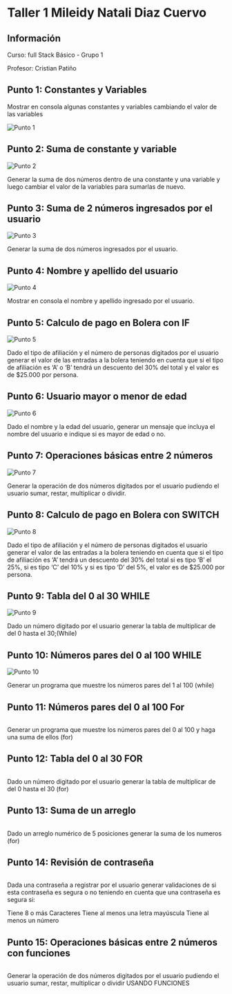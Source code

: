 <h1>Taller 1 Mileidy Natali Diaz Cuervo </h1>

<h2> Información</h2>
<p>Curso: full Stack Básico - Grupo 1 </p>
<p>Profesor: Cristian Patiño</p>

<h2> Punto 1: Constantes y Variables</h2>
<p>Mostrar en consola algunas constantes y variables cambiando el valor de las variables</p>
<img src="./public/images/P1.png" alt ="Punto 1">

<h2> Punto 2: Suma de constante y variable</h2>
<img src ="./public/images/P2.png" alt ="Punto 2">
<p>Generar la suma de dos números dentro de una constante y una variable y luego cambiar el valor de la variables para sumarlas de nuevo.</p>

<h2> Punto 3: Suma de 2 números ingresados por el usuario</h2>
<img src="./public/images/P3.png" alt ="Punto 3">
<p>Generar la suma de dos números ingresados por el usuario. </p>

<h2> Punto 4: Nombre y apellido del usuario</h2>
<img src="./public/images/P4.png" alt ="Punto 4">
<p>Mostrar en consola el nombre y apellido ingresado por el usuario. </p>

<h2> Punto 5: Calculo de pago en Bolera con IF</h2>
<img src="./public/images/P5.png" alt ="Punto 5">
<p>Dado el tipo de afiliación y el número de personas digitados por el usuario generar el valor de las entradas a la bolera teniendo en cuenta que si el tipo de afiliación  es ‘A’ o ‘B’ tendrá un descuento del  30% del total y el valor es de $25.000 por persona.</p>

<h2> Punto 6: Usuario mayor o menor de edad</h2>
<img src="./public/images/P6.png" alt ="Punto 6">
<p>Dado el nombre y la edad del usuario, generar un mensaje que incluya el nombre del usuario e indique si es mayor de edad o no. </p>

<h2> Punto 7: Operaciones básicas entre 2 números</h2>
<img src="./public/images/P7.png" alt= "Punto 7">
<p>Generar la operación de dos números digitados por el usuario pudiendo el usuario sumar, restar, multiplicar o dividir. </p>

<h2> Punto 8: Calculo de pago en Bolera con SWITCH</h2>
<img src="./public/images/P8.png" alt ="Punto 8">
<p> Dado el tipo de afiliación y el número de personas digitados el usuario generar el valor de las entradas a la bolera teniendo en cuenta que si el tipo de afiliación  es ‘A’  tendrá un descuento del  30% del total si es tipo ‘B’ el 25%, si es tipo ‘C’ del 10% y si es tipo ‘D’ del 5%, el valor es de $25.000 por persona.</p>

<h2> Punto 9: Tabla del 0 al 30 WHILE</h2>
<img src="./public/images/P9.png" alt ="Punto 9">
<p>Dado un número digitado por el usuario generar la tabla de multiplicar de del 0 hasta el 30;(While)
 </p>

<h2> Punto 10: Números pares del 0 al 100 WHILE</h2>
<img src="./public/images/P10.png" alt ="Punto 10">
<p> Generar un programa que muestre los números pares del 1 al 100 (while)</p>

<h2> Punto 11: Números pares del 0 al 100 For</h2>
<img >
<p> Generar un programa que muestre los números pares del 0 al 100 y haga una suma de ellos (for)
</p>

<h2> Punto 12: Tabla del 0 al 30 FOR</h2>
<img >
<p>Dado un número digitado por el usuario generar la tabla de multiplicar de del 0 hasta el 30 (for) </p>

<h2> Punto 13: Suma de un arreglo</h2>
<img >
<p>Dado un arreglo numérico de 5 posiciones generar la suma de los numeros (for) </p>

<h2> Punto 14: Revisión de contraseña</h2>
<img >
<p>Dada una contraseña a registrar por el usuario generar validaciones de si esta contraseña es segura o no teniendo en cuenta que una contraseña es segura si:

Tiene 8 o más Caracteres
Tiene al menos una letra mayúscula
Tiene al menos un número
</p>

<h2> Punto 15: Operaciones básicas entre 2 números con funciones</h2>
<img >
<p>Generar la operación de dos números digitados por el usuario pudiendo el usuario sumar, restar, multiplicar o dividir
USANDO FUNCIONES
 </p>